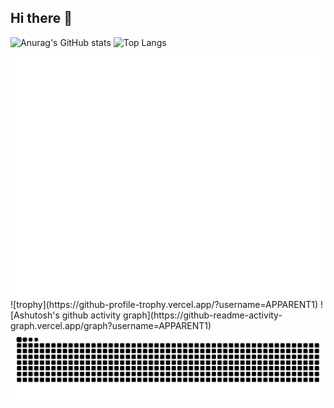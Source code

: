 ## Hi there 👋

<!--
**APPARENT1/APPARENT1** is a ✨ _special_ ✨ repository because its `README.md` (this file) appears on your GitHub profile.

Here are some ideas to get you started:

- 🔭 I’m currently working on ...
- 🌱 I’m currently learning ...
- 👯 I’m looking to collaborate on ...
- 🤔 I’m looking for help with ...
- 💬 Ask me about ...
- 📫 How to reach me: ...
- 😄 Pronouns: ...
- ⚡ Fun fact: ...
-->

![Anurag's GitHub stats](https://github-readme-stats.vercel.app/api?username=APPARENT1)
![Top Langs](https://github-readme-stats.vercel.app/api/top-langs/?username=APPARENT1&langs_count=3)

<picture>
  <source media="(prefers-color-scheme: dark)" srcset="/github-metrics.svg">
  <source media="(prefers-color-scheme: light)" srcset="/github-metrics.svg">
  <img alt="github contribution grid snake animation" src="/github-metrics.svg">
</picture>
![trophy](https://github-profile-trophy.vercel.app/?username=APPARENT1)
![Ashutosh's github activity graph](https://github-readme-activity-graph.vercel.app/graph?username=APPARENT1)

<picture>
  <source media="(prefers-color-scheme: dark)" srcset="https://raw.githubusercontent.com/APPARENT1/APPARENT1/output/github-contribution-grid-snake-dark.svg">
  <source media="(prefers-color-scheme: light)" srcset="https://raw.githubusercontent.com/APPARENT1/APPARENT1/output/github-contribution-grid-snake.svg">
  <img alt="github contribution grid snake animation" src="https://raw.githubusercontent.com/APPARENT1/APPARENT1/output/github-contribution-grid-snake.svg">
</picture>
